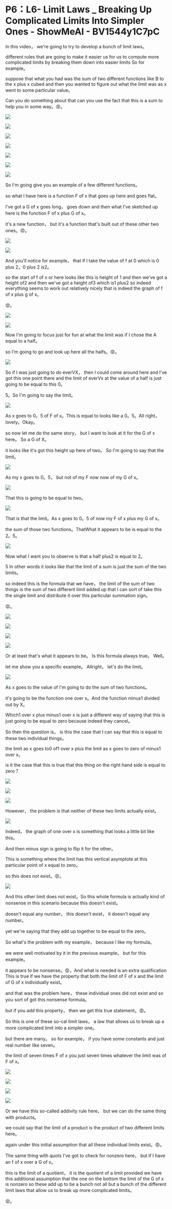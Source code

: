 # P6：L6- Limit Laws _ Breaking Up Complicated Limits Into Simpler Ones - ShowMeAI - BV1544y1C7pC

In this video， we're going to try to develop a bunch of limit laws。

 different rules that are going to make it easier us for us to compute more complicated limits by breaking them down into easier limits So for example。

 suppose that what you had was the sum of two different functions like B to the x plus x cubed and then you wanted to figure out what the limit was as x went to some particular value。

 Can you do something about that can you use the fact that this is a sum to help you in some way。😡。



![](img/59f2bf28883bbc37fd4b29c942fe25b0_1.png)

![](img/59f2bf28883bbc37fd4b29c942fe25b0_2.png)

![](img/59f2bf28883bbc37fd4b29c942fe25b0_3.png)

![](img/59f2bf28883bbc37fd4b29c942fe25b0_4.png)

![](img/59f2bf28883bbc37fd4b29c942fe25b0_5.png)

![](img/59f2bf28883bbc37fd4b29c942fe25b0_6.png)

![](img/59f2bf28883bbc37fd4b29c942fe25b0_7.png)

So I'm going give you an example of a few different functions。

 so what I have here is a function F of x that goes up here and goes flat。

 I've got a G of x goes long， goes down and then what I've sketched up here is the function F of x plus G of x。

 it's a new function， but it's a function that's built out of these other two ones。😡。



![](img/59f2bf28883bbc37fd4b29c942fe25b0_9.png)

![](img/59f2bf28883bbc37fd4b29c942fe25b0_10.png)

And you'll notice for example， that if I take the value of f at 0 which is 0 plus 2，0 plus 2 is2。

 so the start of f of x or here looks like this is height of 1 and then we've got a height of2 and then we've got a height of3 which is1 plus2 so indeed everything seems to work out relatively nicely that is indeed the graph of f of x plus g of x。

😡。

![](img/59f2bf28883bbc37fd4b29c942fe25b0_12.png)

![](img/59f2bf28883bbc37fd4b29c942fe25b0_13.png)

Now I'm going to focus just for fun at what the limit was if I chose the A equal to a half。

 so I'm going to go and look up here all the halfs。😡。



![](img/59f2bf28883bbc37fd4b29c942fe25b0_15.png)

So if I was just going to do everVX， then I could come around here and I've got this one point there and the limit of everVx at the value of a half is just going to be equal to this 0。

5。So I'm going to say the limit。

![](img/59f2bf28883bbc37fd4b29c942fe25b0_17.png)

As x goes to 0。5 of F of x。This is equal to looks like a 0。5。All right， lovely。Okay。

 so now let me do the same story， but I want to look at it for the G of x here。 So a G of X。

 it looks like it's got this height up here of  two。 So I'm going to say that the limit。



![](img/59f2bf28883bbc37fd4b29c942fe25b0_19.png)

As my x goes to 0。5， but not of my F now now of my G of x。



![](img/59f2bf28883bbc37fd4b29c942fe25b0_21.png)

That this is going to be equal to two。

![](img/59f2bf28883bbc37fd4b29c942fe25b0_23.png)

That is that the limit。As x goes to 0。5 of now my F of x plus my G of x。

 the sum of those two functions。ThatWhat it appears to be is equal to the 2。5。



![](img/59f2bf28883bbc37fd4b29c942fe25b0_25.png)

Now what I want you to observe is that a half plus2 is equal to 2。

5 In other words it looks like that the limit of a sum is just the sum of the two limits。

 so indeed this is the formula that we have， the limit of the sum of two things is the sum of two different limit added up that I can sort of take this the single limit and distribute it over this particular summation sign。

😡。

![](img/59f2bf28883bbc37fd4b29c942fe25b0_27.png)

![](img/59f2bf28883bbc37fd4b29c942fe25b0_28.png)

![](img/59f2bf28883bbc37fd4b29c942fe25b0_29.png)

![](img/59f2bf28883bbc37fd4b29c942fe25b0_30.png)

Or at least that's what it appears to be。 Is this formula always true。 Well。

 let me show you a specific example。 Allright， let's do the limit。



![](img/59f2bf28883bbc37fd4b29c942fe25b0_32.png)

As x goes to the value of I'm going to do the sum of two functions。

 it's going to be the function one over x。And the function minus1 divided out by X。

Which1 over x plus minus1 over x is just a different way of saying that this is just going to be equal to zero because indeed they cancel。

So then the question is， is this the case that I can say that this is equal to these two individual things。

 the limit as x goes to0 of1 over x plus the limit as x goes to zero of minus1 over x。

 is it the case that this is true that this thing on the right hand side is equal to zero？



![](img/59f2bf28883bbc37fd4b29c942fe25b0_34.png)

![](img/59f2bf28883bbc37fd4b29c942fe25b0_35.png)

![](img/59f2bf28883bbc37fd4b29c942fe25b0_36.png)

However， the problem is that neither of these two limits actually exist。



![](img/59f2bf28883bbc37fd4b29c942fe25b0_38.png)

Indeed， the graph of one over x is something that looks a little bit like this。

And then minus sign is going to flip it for the other。

 This is something where the limit has this vertical asymptote at this particular point of x equal to  zero。

 so this does not exist。😡。

![](img/59f2bf28883bbc37fd4b29c942fe25b0_40.png)

And this other limit does not exist。So this whole formula is actually kind of nonsense in this scenario because this doesn't exist。

 doesn't equal any number， this doesn't exist， it doesn't equal any number。

 yet we're saying that they add up together to be equal to the zero。

So what's the problem with my example， because I like my formula。

 we were well motivated by it in the previous example， but for this example。

 it appears to be nonsense。😡，And what is needed is an extra qualification This is true if we have the property that both the limit of F of x and the limit of G of x individually exist。

 and that was the problem here， these individual ones did not exist and so you sort of got this nonsense formula。

 but if you add this property， then we get this true statement。😡。

So this is one of these so-cal limit laws， a law that allows us to break up a more complicated limit into a simpler one。

 but there are many。 so for example， if you have some constants and just real number like seven。

 the limit of seven times F of x you just seven times whatever the limit was of F of x。



![](img/59f2bf28883bbc37fd4b29c942fe25b0_42.png)

![](img/59f2bf28883bbc37fd4b29c942fe25b0_43.png)

![](img/59f2bf28883bbc37fd4b29c942fe25b0_44.png)

![](img/59f2bf28883bbc37fd4b29c942fe25b0_45.png)

Or we have this so-called addivity rule here， but we can do the same thing with products。

 we could say that the limit of a product is the product of two different limits here。

 again under this initial assumption that all these individual limits exist。😡。

The same thing with quots I've got to check for nonzero here， but if I have an f of x over a G of x。

 this is the limit of a quotient， it is the quotient of a limit provided we have this additional assumption that the one on the bottom the limit of the G of x is nonzero so these add up to be a bunch not all but a bunch of the different limit laws that allow us to break up more complicated limits。

😡。